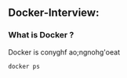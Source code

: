 
## Docker-Interview:  

### What is Docker ?
  
Docker is conyghf ao;ngnohg'oeat

```
docker ps
```
